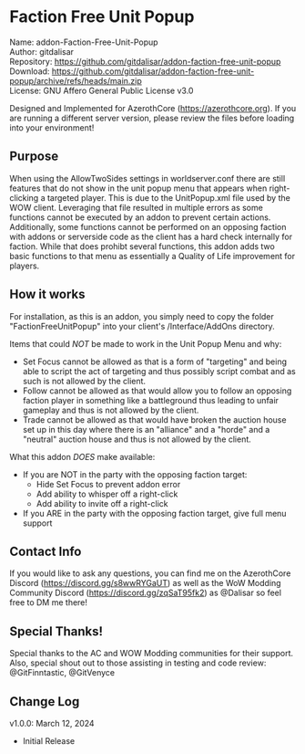 # Faction Free Unit Popup
Name:   addon-Faction-Free-Unit-Popup \
Author:   gitdalisar \
Repository:   https://github.com/gitdalisar/addon-faction-free-unit-popup \
Download:   https://github.com/gitdalisar/addon-faction-free-unit-popup/archive/refs/heads/main.zip \
License:   GNU Affero General Public License v3.0

Designed and Implemented for AzerothCore (https://azerothcore.org). If you are running a different server version, please review the files before loading into your environment!

## Purpose
When using the AllowTwoSides settings in worldserver.conf there are still features that do not show in the unit popup menu that appears when right-clicking a targeted player. This is due to the UnitPopup.xml file used by the WOW client. Leveraging that file resulted in multiple errors as some functions cannot be executed by an addon to prevent certain actions. Additionally, some functions cannot be performed on an opposing faction with addons or serverside code as the client has a hard check internally for faction. While that does prohibt several functions, this addon adds two basic functions to that menu as essentially a Quality of Life improvement for players.

## How it works
For installation, as this is an addon, you simply need to copy the folder "FactionFreeUnitPopup" into your client's /Interface/AddOns directory.

Items that could *_NOT_* be made to work in the Unit Popup Menu and why:
- Set Focus cannot be allowed as that is a form of "targeting" and being able to script the act of targeting and thus possibly script combat and as such is not allowed by the client.
- Follow cannot be allowed as that would allow you to follow an opposing faction player in something like a battleground thus leading to unfair gameplay and thus is not allowed by the client. 
- Trade cannot be allowed as that would have broken the auction house set up in this day where there is an "alliance" and a "horde" and a "neutral" auction house and thus is not allowed by the client.

What this addon *_DOES_* make available:
- If you are NOT in the party with the opposing faction target:
  - Hide Set Focus to prevent addon error
  - Add ability to whisper off a right-click
  - Add ability to invite off a right-click
- If you ARE in the party with the opposing faction target, give full menu support

## Contact Info
If you would like to ask any questions, you can find me on the AzerothCore Discord (https://discord.gg/s8wwRYGaUT) as well as the WoW Modding Community Discord (https://discord.gg/zqSaT95fk2) as @Dalisar so feel free to DM me there!

## Special Thanks!
Special thanks to the AC and WOW Modding communities for their support. Also, special shout out to those assisting in testing and code review:
@GitFinntastic, @GitVenyce

## Change Log
v1.0.0: March 12, 2024
- Initial Release
